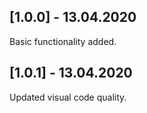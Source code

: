 ## [1.0.0] - 13.04.2020

Basic functionality added.

## [1.0.1] - 13.04.2020

Updated visual code quality.